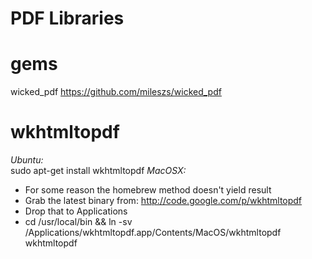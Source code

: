 PDF Libraries
===
# gems
wicked_pdf https://github.com/mileszs/wicked_pdf

# wkhtmltopdf
*Ubuntu:*  
sudo apt-get install wkhtmltopdf
*MacOSX:*  
* For some reason the homebrew method doesn't yield result
* Grab the latest binary from: http://code.google.com/p/wkhtmltopdf
* Drop that to Applications
* cd /usr/local/bin && ln -sv /Applications/wkhtmltopdf.app/Contents/MacOS/wkhtmltopdf wkhtmltopdf